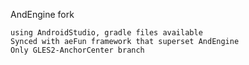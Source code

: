 AndEngine fork

    using AndroidStudio, gradle files available
    Synced with aeFun framework that superset AndEngine
    Only GLES2-AnchorCenter branch
